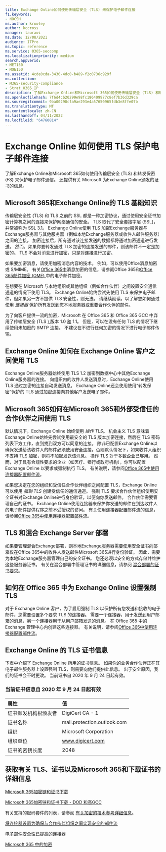 ```yaml
---
title: Exchange Online如何使用传输层安全 (TLS) 来保护电子邮件连接
f1.keywords:
- NOCSH
ms.author: krowley
author: kccross
manager: laurawi
ms.date: 12/08/2021
audience: ITPro
ms.topic: reference
ms.service: O365-seccomp
ms.localizationpriority: medium
search.appverid:
- MET150
- MOE150
ms.assetid: 4cde0cda-3430-4dc0-b489-f2c0736c929f
ms.collection:
- M365-security-compliance
- Strat_O365_IP
description: 了解Exchange Online和Microsoft 365如何使用传输层安全 (TLS) 和转发保密 (FS) 来保护电子邮件通信。 另请获取有关 Microsoft 为Exchange Online颁发的证书的信息。
ms.openlocfilehash: 7f6d4cb20299e98fc186409977c8ef7b36d329ca
ms.sourcegitcommit: 9ba00298cfa9ae293e4a57650965fdb3e8ffe07b
ms.translationtype: MT
ms.contentlocale: zh-CN
ms.lasthandoff: 04/11/2022
ms.locfileid: "64760814"
---
```

# <a name="how-exchange-online-uses-tls-to-secure-email-connections"></a>Exchange Online 如何使用 TLS 保护电子邮件连接

了解Exchange Online和Microsoft 365如何使用传输层安全 (TLS) 和转发保密 (FS) 来保护电子邮件通信。 还提供有关 Microsoft 为Exchange Online颁发的证书的信息。
  
## <a name="tls-basics-for-microsoft-365-and-exchange-online"></a>Microsoft 365和Exchange Online的 TLS 基础知识

传输层安全性 (TLS) 和 TLS 之前的 SSL 都是一种加密协议，通过使用安全证书加密计算机之间的连接来保护网络通信的安全。 TLS 取代了安全套接字层 (SSL)，并常被称为 SSL 3.1。 Exchange Online使用 TLS 加密Exchange服务器与Exchange服务器与其他服务器（例如本地Exchange服务器或收件人邮件服务器）之间的连接。 加密连接后，所有通过该连接发送的数据都将通过加密通道进行发送。 然而，如果你要转发通过 TLS 加密的连接发送的邮件，则该邮件不一定是加密的。 TLS 不会对消息进行加密，只是对连接进行加密。
  
如果要加密消息，请使用加密消息内容的技术。 例如，可以使用Office消息加密或 S/MIME。 有关[Office 365中](email-encryption.md)消息加密的信息，请参阅Office 365和[Office 365邮件加密 (OME) ](ome.md)中的电子邮件加密。
  
在想要在 Microsoft 与本地组织或其他组织（例如合作伙伴）之间设置安全通信通道的情况下使用 TLS。 Exchange Online始终尝试先使用 TLS 来保护电子邮件，但如果另一方不提供 TLS 安全性，则无法。 请继续阅读，以了解您如何通过使用 *连接器* 保护所有发送到您本地服务器或重要合作伙伴的邮件。

为了向客户提供一流的加密，Microsoft 在 Office 365 和 Office 365 GCC 中弃用了传输层安全 (TLS [) ](tls-1.0-and-1.1-deprecation-for-office-365.md)版本 1.0 [和](tls-1-2-in-office-365-gcc.md) 1.1。 但是，可以在没有任何 TLS 的情况下继续使用未加密的 SMTP 连接。 不建议在不进行任何加密的情况下进行电子邮件传输。  
  
## <a name="how-exchange-online-uses-tls-between-exchange-online-customers"></a>Exchange Online 如何在 Exchange Online 客户之间使用 TLS

Exchange Online服务器始终使用 TLS 1.2 加密到数据中心中其他Exchange Online服务器的连接。 向组织内的收件人发送消息时，Exchange Online使用 TLS 通过加密的连接自动发送消息。 Exchange Online还会使用使用“转发保密”保护的 TLS 通过加密连接向其他客户发送电子邮件。
  
## <a name="how-microsoft-365-uses-tls-between-microsoft-365-and-external-trusted-partners"></a>Microsoft 365如何在Microsoft 365和外部受信任的合作伙伴之间使用 TLS

默认情况下，Exchange Online 始终使用 *操作 TLS*。 机会主义 TLS 意味着Exchange Online始终先尝试使用最安全的 TLS 版本加密连接，然后在 TLS 密码列表下方工作，直到找到双方可以同意的连接。 除非已配置Exchange Online以确保发送给该收件人的邮件必须使用安全连接，否则默认情况下，如果收件人组织不支持 TLS 加密，则将不加密发送该消息。 操作 TLS 对于多数企业已够用。 然而，对于具有合规性要求的企业（如医疗、银行或政府机构），你可以配置 Exchange Online 以要求或强制执行 TLS。 有关说明，请参阅[Office 365中使用连接器配置邮件流](/exchange/mail-flow-best-practices/use-connectors-to-configure-mail-flow/use-connectors-to-configure-mail-flow)。
  
如果您决定在您的组织和受信任合作伙伴组织之间配置 TLS，Exchange Online 可以使用 *强制 TLS* 创建受信任的通信通道。 强制 TLS 要求合作伙伴组织使用安全证书对Exchange Online进行身份验证，以便向你发送邮件。 合作伙伴需要管理自己的证书。 Exchange Online使用连接器来保护你发送的邮件在到达收件人的电子邮件提供程序之前不受授权的访问。 有关使用连接器配置邮件流的信息，请参阅[Office 365中使用连接器配置邮件流](/exchange/mail-flow-best-practices/use-connectors-to-configure-mail-flow/use-connectors-to-configure-mail-flow)。
  
## <a name="tls-and-hybrid-exchange-server-deployments"></a>TLS 和混合 Exchange Server 部署

如果要管理混合Exchange部署，则本地Exchange服务器需要使用安全证书向邮箱仅在Office 365中的收件人发送邮件Microsoft 365进行身份验证。 因此，需要为本地Exchange服务器管理自己的安全证书。 您还必须以安全的方式存储并维护这些服务器证书。 有关在混合部署中管理证书的详细信息，请参阅 [混合部署的证书要求](/exchange/certificate-requirements)。
  
## <a name="how-to-set-up-forced-tls-for-exchange-online-in-office-365"></a>如何在 Office 365 中为 Exchange Online 设置强制 TLS

对于 Exchange Online 客户，为了启用强制 TLS 以保护所有您发送和接收的电子邮件，您需要设置多个要求 TLS 的连接器。 需要一个连接器，用于发送到用户邮箱的消息，另一个连接器用于从用户邮箱发送的消息。 在 Office 365 中的 Exchange 管理中心内创建这些连接器。 有关说明，请参阅[Office 365中使用连接器配置邮件流](/exchange/mail-flow-best-practices/use-connectors-to-configure-mail-flow/use-connectors-to-configure-mail-flow)。

## <a name="tls-certificate-information-for-exchange-online"></a>Exchange Online 的 TLS 证书信息

下表中介绍了 Exchange Online 所用的证书信息。 如果你的业务合作伙伴正在其电子邮件服务器上设置强制 TLS，则需要向他们提供此信息。 出于安全原因，我们的证书会不时更改。 当前证书自 2020 年 9 月 24 日起有效。

### <a name="current-certificate-information-valid-from-september-24-2020"></a>当前证书信息自 2020 年 9 月 24 日起有效
  
| 属性 | 值 |
|:-----|:-----|
|证书颁发机构根颁发者|DigiCert CA - 1|
|证书名称|mail.protection.outlook.com|
|组织|Microsoft Corporation|
|组织单位|www.digicert.com|
|证书的密钥长度|2048|

## <a name="get-more-information-about-tls-certificates-and-microsoft-365-and-download-certificates"></a>获取有关 TLS、证书以及Microsoft 365和下载证书的详细信息

[Microsoft 365加密链和证书下载](encryption-office-365-certificate-chains.md)

[Microsoft 365加密链和证书下载 - DOD 和高GCC](encryption-office-365-certificate-chains-itar.md)

有关支持的密码套件的列表，请参阅 [有关加密的技术参考详细信息](technical-reference-details-about-encryption.md)。
  
[将连接器设置为确保与合作伙伴组织之间实现安全的邮件流](/exchange/mail-flow-best-practices/use-connectors-to-configure-mail-flow/set-up-connectors-for-secure-mail-flow-with-a-partner)
  
[电子邮件安全性已提高的连接器](/previous-versions/exchange-server/exchange-150/dn942516(v=exchg.150))
  
[Microsoft 365 中的加密](encryption.md)
